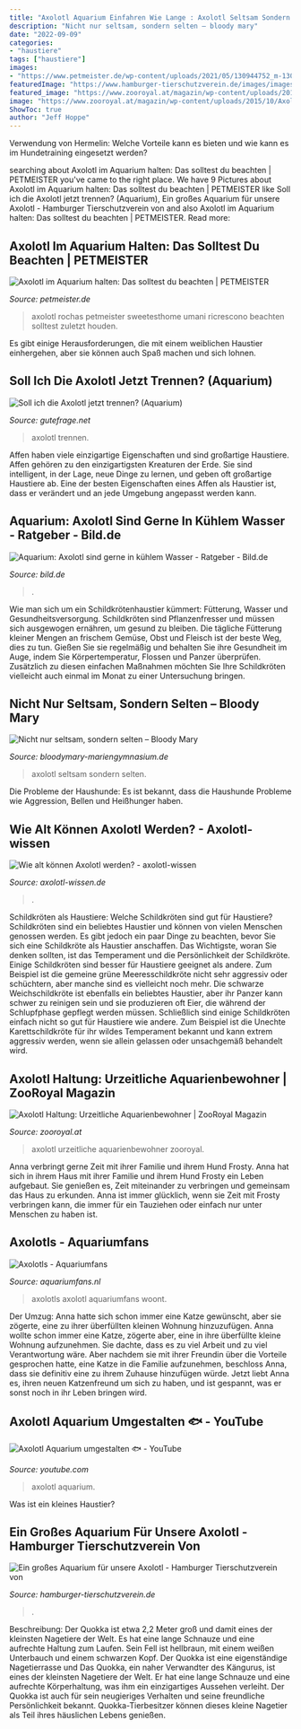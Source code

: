 ```yaml
---
title: "Axolotl Aquarium Einfahren Wie Lange : Axolotl Seltsam Sondern Selten"
description: "Nicht nur seltsam, sondern selten – bloody mary"
date: "2022-09-09"
categories:
- "haustiere"
tags: ["haustiere"]
images:
- "https://www.petmeister.de/wp-content/uploads/2021/05/130944752_m-1300x867.jpg"
featuredImage: "https://www.hamburger-tierschutzverein.de/images/images/0988_2019-Q2/K800__neuesAquariumAxolotl7.JPG"
featured_image: "https://www.zooroyal.at/magazin/wp-content/uploads/2015/10/Axolotl-700x525.jpg"
image: "https://www.zooroyal.at/magazin/wp-content/uploads/2015/10/Axolotl-700x525.jpg"
ShowToc: true
author: "Jeff Hoppe"
---
```



Verwendung von Hermelin: Welche Vorteile kann es bieten und wie kann es im Hundetraining eingesetzt werden?

	

		
searching about Axolotl im Aquarium halten: Das solltest du beachten | PETMEISTER you've came to the right place. We have 9 Pictures about Axolotl im Aquarium halten: Das solltest du beachten | PETMEISTER like Soll ich die Axolotl jetzt trennen? (Aquarium), Ein großes Aquarium für unsere Axolotl - Hamburger Tierschutzverein von and also Axolotl im Aquarium halten: Das solltest du beachten | PETMEISTER. Read more:
		
    
## Axolotl Im Aquarium Halten: Das Solltest Du Beachten | PETMEISTER

<img loading=lazy src="https://www.petmeister.de/wp-content/uploads/2021/05/130944752_m-1300x867.jpg" onerror="this.onerror=null;this.src='https://tse1.mm.bing.net/th?id=OIP.tcRLrtlxQAV-jkijj2x64QHaE8&amp;pid=15.1';" alt="Axolotl im Aquarium halten: Das solltest du beachten | PETMEISTER">

_Source: petmeister.de_

>axolotl rochas petmeister sweetesthome umani ricrescono beachten solltest zuletzt houden. 

	

Es gibt einige Herausforderungen, die mit einem weiblichen Haustier einhergehen, aber sie können auch Spaß machen und sich lohnen.

    
## Soll Ich Die Axolotl Jetzt Trennen? (Aquarium)

<img loading=lazy src="https://images.gutefrage.net/media/fragen/bilder/soll-ich-die-axolotl-jetzt-trennen/0_big.jpg?v=1544867637000" onerror="this.onerror=null;this.src='https://tse3.mm.bing.net/th?id=OIP.yLe817DHRFSNBXhq3ZScsAHaFj&amp;pid=15.1';" alt="Soll ich die Axolotl jetzt trennen? (Aquarium)">

_Source: gutefrage.net_

>axolotl trennen. 

	

Affen haben viele einzigartige Eigenschaften und sind großartige Haustiere.
Affen gehören zu den einzigartigsten Kreaturen der Erde. Sie sind intelligent, in der Lage, neue Dinge zu lernen, und geben oft großartige Haustiere ab. Eine der besten Eigenschaften eines Affen als Haustier ist, dass er verändert und an jede Umgebung angepasst werden kann.

    
## Aquarium: Axolotl Sind Gerne In Kühlem Wasser - Ratgeber - Bild.de

<img loading=lazy src="https://bilder.bild.de/fotos/axolotl-47794124/Bild/1.bild.jpg" onerror="this.onerror=null;this.src='https://tse4.mm.bing.net/th?id=OIP.liCKOXhAQqo807ZTRKdZ3AHaEK&amp;pid=15.1';" alt="Aquarium: Axolotl sind gerne in kühlem Wasser - Ratgeber - Bild.de">

_Source: bild.de_

>. 

	

Wie man sich um ein Schildkrötenhaustier kümmert: Fütterung, Wasser und Gesundheitsversorgung.
Schildkröten sind Pflanzenfresser und müssen sich ausgewogen ernähren, um gesund zu bleiben. Die tägliche Fütterung kleiner Mengen an frischem Gemüse, Obst und Fleisch ist der beste Weg, dies zu tun. Gießen Sie sie regelmäßig und behalten Sie ihre Gesundheit im Auge, indem Sie Körpertemperatur, Flossen und Panzer überprüfen. Zusätzlich zu diesen einfachen Maßnahmen möchten Sie Ihre Schildkröten vielleicht auch einmal im Monat zu einer Untersuchung bringen.

    
## Nicht Nur Seltsam, Sondern Selten – Bloody Mary

<img loading=lazy src="http://bloodymary-mariengymnasium.de/wp-content/uploads/2019/04/Axolotl.jpg" onerror="this.onerror=null;this.src='https://tse1.mm.bing.net/th?id=OIP.v-oIAOQ2I2xCslPGuB3-iAHaFj&amp;pid=15.1';" alt="Nicht nur seltsam, sondern selten – Bloody Mary">

_Source: bloodymary-mariengymnasium.de_

>axolotl seltsam sondern selten. 

	

Die Probleme der Haushunde: Es ist bekannt, dass die Haushunde Probleme wie Aggression, Bellen und Heißhunger haben.

    
## Wie Alt Können Axolotl Werden? - Axolotl-wissen

<img loading=lazy src="https://axolotl-wissen.de/wp-content/uploads/2021/04/Ambystoma_mexicanum_6337858006-scaled.jpg" onerror="this.onerror=null;this.src='https://tse1.mm.bing.net/th?id=OIP.L6M8vqZCn659Xj_Gau38YQHaE8&amp;pid=15.1';" alt="Wie alt können Axolotl werden? - axolotl-wissen">

_Source: axolotl-wissen.de_

>. 

	

Schildkröten als Haustiere: Welche Schildkröten sind gut für Haustiere?
Schildkröten sind ein beliebtes Haustier und können von vielen Menschen genossen werden. Es gibt jedoch ein paar Dinge zu beachten, bevor Sie sich eine Schildkröte als Haustier anschaffen. Das Wichtigste, woran Sie denken sollten, ist das Temperament und die Persönlichkeit der Schildkröte. Einige Schildkröten sind besser für Haustiere geeignet als andere. Zum Beispiel ist die gemeine grüne Meeresschildkröte nicht sehr aggressiv oder schüchtern, aber manche sind es vielleicht noch mehr. Die schwarze Weichschildkröte ist ebenfalls ein beliebtes Haustier, aber ihr Panzer kann schwer zu reinigen sein und sie produzieren oft Eier, die während der Schlupfphase gepflegt werden müssen. Schließlich sind einige Schildkröten einfach nicht so gut für Haustiere wie andere. Zum Beispiel ist die Unechte Karettschildkröte für ihr wildes Temperament bekannt und kann extrem aggressiv werden, wenn sie allein gelassen oder unsachgemäß behandelt wird.

    
## Axolotl Haltung: Urzeitliche Aquarienbewohner | ZooRoyal Magazin

<img loading=lazy src="https://www.zooroyal.at/magazin/wp-content/uploads/2015/10/Axolotl-700x525.jpg" onerror="this.onerror=null;this.src='https://tse2.mm.bing.net/th?id=OIP.ZoWuiYS8V0KKmxr20VRB9wHaFj&amp;pid=15.1';" alt="Axolotl Haltung: Urzeitliche Aquarienbewohner | ZooRoyal Magazin">

_Source: zooroyal.at_

>axolotl urzeitliche aquarienbewohner zooroyal. 

	

Anna verbringt gerne Zeit mit ihrer Familie und ihrem Hund Frosty.
Anna hat sich in ihrem Haus mit ihrer Familie und ihrem Hund Frosty ein Leben aufgebaut. Sie genießen es, Zeit miteinander zu verbringen und gemeinsam das Haus zu erkunden. Anna ist immer glücklich, wenn sie Zeit mit Frosty verbringen kann, die immer für ein Tauziehen oder einfach nur unter Menschen zu haben ist.

    
## Axolotls - Aquariumfans

<img loading=lazy src="https://www.aquariumfans.nl/wp-content/plugins/aqfans-photo-publisher/watermark.php?src=https://www.aquariumfans.nl/wp-content/uploads/aquaria/2017/07/Axolotl-3.jpg" onerror="this.onerror=null;this.src='https://tse4.mm.bing.net/th?id=OIP.n3FLfzdP_ZSbkgZoyVi4PAHaEK&amp;pid=15.1';" alt="Axolotls - Aquariumfans">

_Source: aquariumfans.nl_

>axolotls axolotl aquariumfans woont. 

	

Der Umzug: Anna hatte sich schon immer eine Katze gewünscht, aber sie zögerte, eine zu ihrer überfüllten kleinen Wohnung hinzuzufügen.
Anna wollte schon immer eine Katze, zögerte aber, eine in ihre überfüllte kleine Wohnung aufzunehmen. Sie dachte, dass es zu viel Arbeit und zu viel Verantwortung wäre. Aber nachdem sie mit ihrer Freundin über die Vorteile gesprochen hatte, eine Katze in die Familie aufzunehmen, beschloss Anna, dass sie definitiv eine zu ihrem Zuhause hinzufügen würde. Jetzt liebt Anna es, ihren neuen Katzenfreund um sich zu haben, und ist gespannt, was er sonst noch in ihr Leben bringen wird.

    
## Axolotl Aquarium Umgestalten 🐟 - YouTube

<img loading=lazy src="https://i.ytimg.com/vi/gTgEbPGL6_Q/maxresdefault.jpg" onerror="this.onerror=null;this.src='https://tse1.mm.bing.net/th?id=OIP.6gIPBcHOV5As_rUD4MHzgwHaEK&amp;pid=15.1';" alt="Axolotl Aquarium umgestalten 🐟 - YouTube">

_Source: youtube.com_

>axolotl aquarium. 

	

Was ist ein kleines Haustier?

    
## Ein Großes Aquarium Für Unsere Axolotl - Hamburger Tierschutzverein Von

<img loading=lazy src="https://www.hamburger-tierschutzverein.de/images/images/0988_2019-Q2/K800__neuesAquariumAxolotl7.JPG" onerror="this.onerror=null;this.src='https://tse2.mm.bing.net/th?id=OIP.m_DoLIzwZFy1JzqRTUAEngHaFj&amp;pid=15.1';" alt="Ein großes Aquarium für unsere Axolotl - Hamburger Tierschutzverein von">

_Source: hamburger-tierschutzverein.de_

>. 

	

Beschreibung: Der Quokka ist etwa 2,2 Meter groß und damit eines der kleinsten Nagetiere der Welt. Es hat eine lange Schnauze und eine aufrechte Haltung zum Laufen. Sein Fell ist hellbraun, mit einem weißen Unterbauch und einem schwarzen Kopf. Der Quokka ist eine eigenständige Nagetierrasse und
Das Quokka, ein naher Verwandter des Kängurus, ist eines der kleinsten Nagetiere der Welt. Er hat eine lange Schnauze und eine aufrechte Körperhaltung, was ihm ein einzigartiges Aussehen verleiht. Der Quokka ist auch für sein neugieriges Verhalten und seine freundliche Persönlichkeit bekannt. Quokka-Tierbesitzer können dieses kleine Nagetier als Teil ihres häuslichen Lebens genießen.

